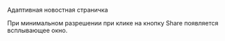 Адаптивная новостная страничка

При минимальном разрешении при клике на кнопку Share появляется всплывающее окно.

